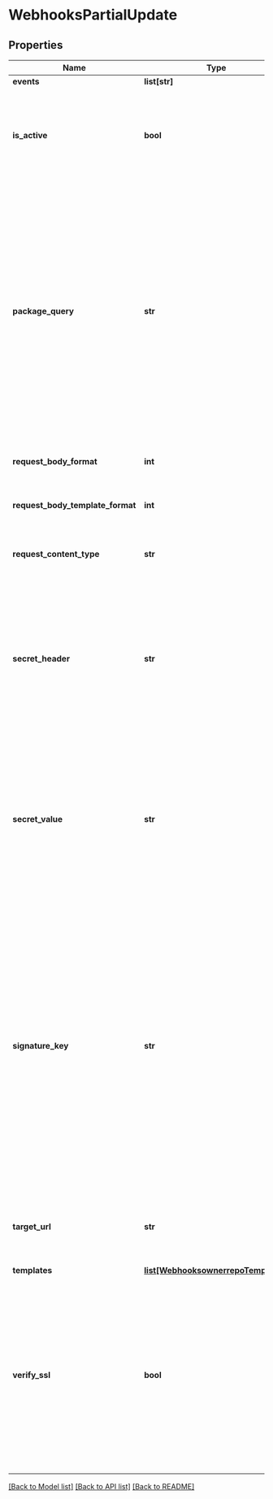 # WebhooksPartialUpdate

## Properties
Name | Type | Description | Notes
------------ | ------------- | ------------- | -------------
**events** | **list[str]** | None | [optional] 
**is_active** | **bool** | If enabled, the webhook will trigger on events and send payloads to the configured target URL. | [optional] 
**package_query** | **str** | The package-based search query for webhooks to fire. This uses the same syntax as the standard search used for repositories, and also supports boolean logic operators such as OR/AND/NOT and parentheses for grouping. If a package does not match, the webhook will not fire. | [optional] 
**request_body_format** | **int** | The format of the payloads for webhook requests. | [optional] 
**request_body_template_format** | **int** | The format of the payloads for webhook requests. | [optional] 
**request_content_type** | **str** | The value that will be sent for the &#39;Content Type&#39; header.  | [optional] 
**secret_header** | **str** | The header to send the predefined secret in. This must be unique from existing headers or it won&#39;t be sent. You can use this as a form of authentication on the endpoint side. | [optional] 
**secret_value** | **str** | The value for the predefined secret (note: this is treated as a passphrase and is encrypted when we store it). You can use this as a form of authentication on the endpoint side. | [optional] 
**signature_key** | **str** | The value for the signature key - This is used to generate an HMAC-based hex digest of the request body, which we send as the X-Cloudsmith-Signature header so that you can ensure that the request wasn&#39;t modified by a malicious party (note: this is treated as a passphrase and is encrypted when we store it). | [optional] 
**target_url** | **str** | The destination URL that webhook payloads will be POST&#39;ed to. | [optional] 
**templates** | [**list[WebhooksownerrepoTemplates]**](WebhooksownerrepoTemplates.md) | None | [optional] 
**verify_ssl** | **bool** | If enabled, SSL certificates is verified when webhooks are sent. It&#39;s recommended to leave this enabled as not verifying the integrity of SSL certificates leaves you susceptible to Man-in-the-Middle (MITM) attacks. | [optional] 

[[Back to Model list]](../README.md#documentation-for-models) [[Back to API list]](../README.md#documentation-for-api-endpoints) [[Back to README]](../README.md)


